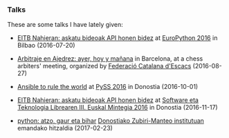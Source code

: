 ### Talks

These are some talks I have lately given:

- [EITB Nahieran: askatu bideoak API honen bidez](https://erral.github.io/eitbapi/) at [EuroPython 2016](https://ep2016.europython.eu/en/) in Bilbao (2016-07-20)

- [Arbitraje en Ajedrez: ayer, hoy y mañana](https://erral.github.io/charla-arbitraje-bcn) in Barcelona, at a chess arbiters' meeting, organized by [Federació Catalana d'Escacs](http://www.escacs.cat) (2016-08-27)

- [Ansible to rule the world](https://erral.github.io/ansible-to-rule-the-world) at [PySS 2016](https://pyss16.pyss.org) in Donostia (2016-10-01)

- [EITB Nahieran: askatu bideoak API honen bidez](https://erral.github.io/eitbapi/setlem) at [Software eta Teknologia Librearen III. Euskal Mintegia 2016](http://www.ueu.eus/ikasi/jardunaldi-ikastaroa/992/Software%2Beta%2BTeknologia%2BLibrearen%2BIII.%2BEuskal%2BMintegia) in Donostia (2016-11-17)

- [python: atzo, gaur eta bihar](https://erral.github.io/python-atzo-gaur-eta-bihar) [Donostiako Zubiri-Manteo institutuan](http://www.zubirimanteo.hezkuntza.net/) emandako hitzaldia (2017-02-23)
